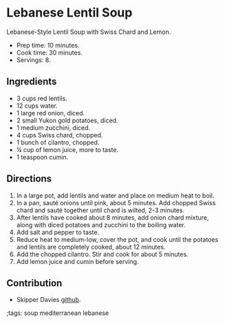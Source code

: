 # Lebanese Lentil Soup

Lebanese-Style Lentil Soup with Swiss Chard and Lemon.

- Prep time: 10 minutes.
- Cook time: 30 minutes.
- Servings: 8.

## Ingredients

- 3 cups red lentils.
- 12 cups water.
- 1 large red onion, diced.
- 2 small Yukon gold potatoes, diced.
- 1 medium zucchini, diced.
- 4 cups Swiss chard, chopped.
- 1 bunch of cilantro, chopped.
- ¼ cup of lemon juice, more to taste.
- 1 teaspoon cumin.

## Directions

1. In a large pot, add lentils and water and place on medium heat to boil.
2. In a pan, sauté onions until pink, about 5 minutes. Add chopped Swiss chard
   and sauté together until chard is wilted, 2-3 minutes.
3. After lentils have cooked about 8 minutes, add onion chard mixture, along
   with diced potatoes and zucchini to the boiling water.
4. Add salt and pepper to taste.
5. Reduce heat to medium-low, cover the pot, and cook until the potatoes and
   lentils are completely cooked, about 12 minutes.
6. Add the chopped cilantro. Stir and cook for about 5 minutes.
7. Add lemon juice and cumin before serving.

## Contribution

- Skipper Davies [github](https://github.com/ferociousmadman).

;tags: soup mediterranean lebanese
